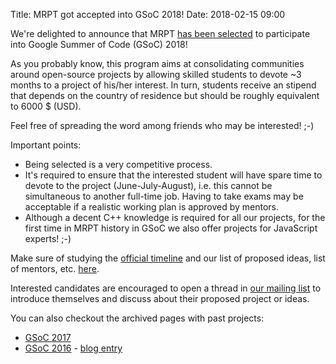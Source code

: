 Title: MRPT got accepted into GSoC 2018!
Date: 2018-02-15 09:00

We're delighted to announce that MRPT [has been selected](https://summerofcode.withgoogle.com/organizations/6305642571104256/)
to participate into Google Summer of Code (GSoC) 2018!

As you probably know, this program aims at consolidating communities
around open-source projects by allowing skilled students to devote ~3
months to a project of his/her interest. In turn, students receive an
stipend that depends on the country of residence but should be roughly
equivalent to 6000 $ (USD).

Feel free of spreading the word among friends who may be interested! ;-)

Important points:

* Being selected is a very competitive process.
* It's required to ensure that the interested student will have spare
time to devote to the project (June-July-August), i.e. this cannot be
simultaneous to another full-time job. Having to take exams may be
acceptable if a realistic working plan is approved by mentors.
* Although a decent C++ knowledge is required for all our projects,
for the first time in MRPT history in GSoC we also offer projects for
JavaScript experts! ;-)

Make sure of studying the [official timeline](https://developers.google.com/open-source/gsoc/timeline) and our list of
proposed ideas, list of mentors, etc. [here](https://github.com/MRPT/mrpt/wiki/Ideas-page-for-MRPT-Google-Summer-of-Code-2018).

Interested candidates are encouraged to open a thread in [our mailing list](https://groups.google.com/forum/#!forum/mrpt-users)
to introduce themselves and discuss about their proposed
project or ideas.

You can also checkout the archived pages with past projects:

* [GSoC 2017](https://summerofcode.withgoogle.com/archive/2017/organizations/5289044053327872/)
* [GSoC 2016](https://summerofcode.withgoogle.com/archive/2016/organizations/5644101080842240/) - [blog entry]({filename}/2017-05-01_GSoC2017.md)

